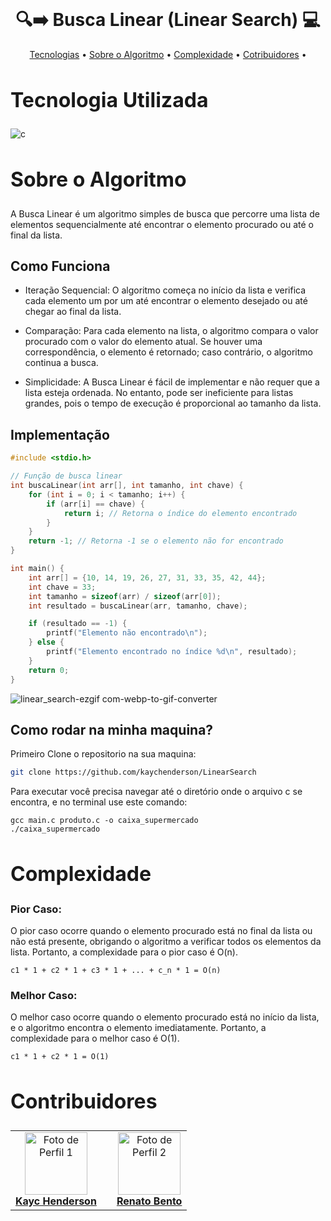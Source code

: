 <div>
<br>

<h1 align="center" style="font-weight: bold;"> 🔍➡️ Busca Linear (Linear Search) 💻</h1>
<p align="center">
    <a href="#tech">Tecnologias</a> •
    <a href="#about">Sobre o Algoritmo</a> •
    <a href="#complexity">Complexidade</a> •
    <a href="#colab">Cotribuidores</a> •
</p>

<div>
  <h2 id="tech" style="font-weight: bold; font-size: 2rem">Tecnologia Utilizada</h2> 
  <img align="center" alt="c" src="https://img.shields.io/badge/C-FFFFFF?style=for-the-badge&logo=c&logoColor=black"/>

  <h2 id="about" style="font-weight: bold; font-size: 2rem">Sobre o Algoritmo</h2>

A Busca Linear é um algoritmo simples de busca que percorre uma lista de elementos sequencialmente até encontrar o elemento procurado ou até o final da lista. 
## Como Funciona

- Iteração Sequencial: O algoritmo começa no início da lista e verifica cada elemento um por um até encontrar o elemento desejado ou até chegar ao final da lista.

- Comparação: Para cada elemento na lista, o algoritmo compara o valor procurado com o valor do elemento atual. Se houver uma correspondência, o elemento é retornado; caso contrário, o algoritmo continua a busca.

- Simplicidade: A Busca Linear é fácil de implementar e não requer que a lista esteja ordenada. No entanto, pode ser ineficiente para listas grandes, pois o tempo de execução é proporcional ao tamanho da lista.

## Implementação

```c
#include <stdio.h>

// Função de busca linear
int buscaLinear(int arr[], int tamanho, int chave) {
    for (int i = 0; i < tamanho; i++) {
        if (arr[i] == chave) {
            return i; // Retorna o índice do elemento encontrado
        }
    }
    return -1; // Retorna -1 se o elemento não for encontrado
}

int main() {
    int arr[] = {10, 14, 19, 26, 27, 31, 33, 35, 42, 44};
    int chave = 33;
    int tamanho = sizeof(arr) / sizeof(arr[0]);
    int resultado = buscaLinear(arr, tamanho, chave);

    if (resultado == -1) {
        printf("Elemento não encontrado\n");
    } else {
        printf("Elemento encontrado no índice %d\n", resultado);
    }
    return 0;
}
```

![linear_search-ezgif com-webp-to-gif-converter](https://github.com/user-attachments/assets/386aecd4-a3f4-4fff-ac26-1bd6dda0d3a3)


## Como rodar na minha maquina?

Primeiro Clone o repositorio na sua maquina:

```bash
git clone https://github.com/kaychenderson/LinearSearch
```

Para executar você precisa navegar até o diretório onde o arquivo c se encontra, e no terminal use este comando:

```
gcc main.c produto.c -o caixa_supermercado
./caixa_supermercado
```

  <h2 id="complexity" style="font-weight: bold; font-size: 2rem">Complexidade</h2>

### Pior Caso:

O pior caso ocorre quando o elemento procurado está no final da lista ou não está presente, obrigando o algoritmo a verificar todos os elementos da lista. Portanto, a complexidade para o pior caso é O(n).

```
c1 * 1 + c2 * 1 + c3 * 1 + ... + c_n * 1 = O(n)
```

### Melhor Caso:

O melhor caso ocorre quando o elemento procurado está no início da lista, e o algoritmo encontra o elemento imediatamente. Portanto, a complexidade para o melhor caso é O(1).

```
c1 * 1 + c2 * 1 = O(1)
```
  
  <h2 id="colab" style="font-weight: bold; font-size: 2rem">Contribuidores</h2>
 
  <table>
    <tr>
      <td align="center">
        <a href="#">
          <img src="https://avatars.githubusercontent.com/u/146909378?v=4" width="100px;" alt="Foto de Perfil 1"/><br>
          <sub>
            <a href="https://github.com/kaychenderson"><b>Kayc Henderson</b></a>
          </sub>
        </a>
      </td>
          </sub>
        </a>
      </td>
      <td align="center">
        <a href="#">
        </a>
      </td>
      <td align="center">
        <a href="#">
          <img src="https://avatars.githubusercontent.com/u/167001503?v=4" width="100px;" alt="Foto de Perfil 2"/><br>
            <sub>
              <a href="https://github.com/renat0ben"><b>Renato Bento</b></a>
            </sub>
        </a>
      </td>
    </tr>
  </table>
</div>
